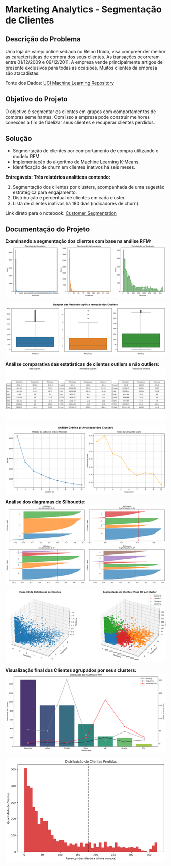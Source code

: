 # Marketing Analytics - Segmentação de Clientes

## Descrição do Problema

Uma loja de varejo online sediada no Reino Unido, visa compreender melhor as características de compra dos seus clientes. As transações ocorreram entre 01/12/2009 e 09/12/2011. A empresa vende principalmente artigos de presente exclusivos para todas as ocasiões. Muitos clientes da empresa são atacadistas.

Fonte dos Dados: [UCI Machine Learning Repository](https://archive.ics.uci.edu/dataset/502/online+retail+ii)

## Objetivo do Projeto

O objetivo é segmentar os clientes em grupos com comportamentos de compras semelhantes. Com isso a empresa pode construir melhores conexões a fim de fidelizar seus clientes e recuperar clientes perdidos.
## Solução

- Segmentação de clientes por comportamento de compra utilizando o modelo RFM.
- Implementação do algoritmo de Machine Learning K-Means.
- Identificação de churn em clientes inativos há seis meses.

**Entregáveis: Três relatórios analíticos contendo:**
1.	Segmentação dos clientes por clusters, acompanhada de uma sugestão estratégica para engajamento.
2.	Distribuição e percentual de clientes em cada cluster.
3.	Lista de clientes inativos há 180 dias (indicadores de churn).

Link direto para o notebook: [Customer Segmentation](https://github.com/idfelipemalatesta/customers-segmentation/blob/main/notebooks/customers-clustering.ipynb)

## Documentação do Projeto

**Examinando a segmentação dos clientes com base na análise RFM:**
<img src="images/hist_rfm2.png">

<img src="images/boxplot_no_outliers.png">

**Análise comparativa das estatísticas de clientes outliers e não outliers:**
<img src="images/estatistica_descritiva_comp.png">

<img src="images/inercia_silhoutte.png">

**Análise dos diagramas de Silhouette:**
<img src="images/diagram_silhoutte2.png">

<img src="images/clientes_clusters_3d.png">

**Visualização final dos Clientes agrupados por seus clusters:**
<img src="images/cluster_rfm2.png">

<img src="images/dist_churn.png">
